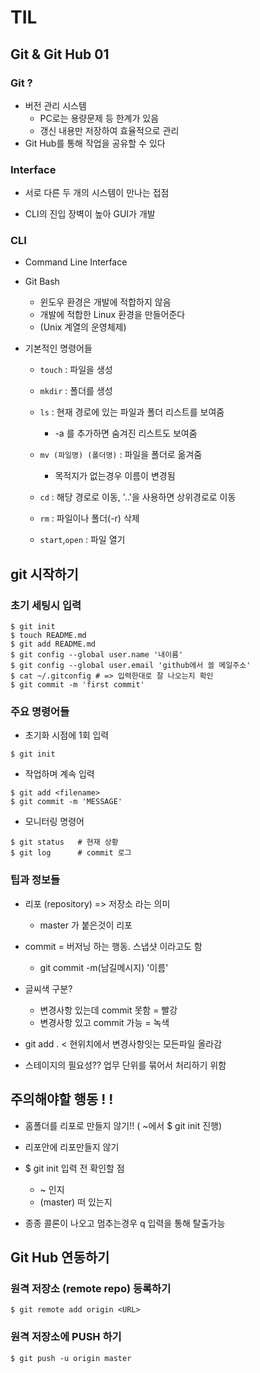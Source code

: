 # TIL

## Git & Git Hub 01

### Git ?

- 버전 관리 시스템
  - PC로는 용량문제 등 한계가 있음
  - 갱신 내용만 저장하여 효율적으로 관리
- Git Hub를 통해 작업을 공유할 수 있다



### Interface



- 서로 다른 두 개의 시스템이 만나는 접점

- CLI의 진입 장벽이 높아 GUI가 개발

  

### CLI



- Command Line Interface

- Git Bash

  - 윈도우 환경은 개발에 적합하지 않음
  - 개발에 적합한 Linux 환경을 만들어준다 
  - (Unix 계열의 운영체제)

- 기본적인 명령어들

  - `touch` : 파일을 생성

  - `mkdir` : 폴더를 생성

  - `ls` : 현재 경로에 있는 파일과 폴더 리스트를 보여줌

    - -a 를 추가하면 숨겨진 리스트도 보여줌

  - `mv (파일명) (폴더명)` : 파일을 폴더로 옮겨줌

    - 목적지가 없는경우 이름이 변경됨

  - `cd` : 해당 경로로 이동, '..'을 사용하면 상위경로로 이동

  - `rm` : 파일이나 폴더(-r) 삭제

  - `start`,`open` : 파일 열기

    


## git 시작하기





### 초기 세팅시 입력

```
$ git init
$ touch README.md
$ git add README.md
$ git config --global user.name '내이름'
$ git config --global user.email 'github에서 쓸 메일주소'
$ cat ~/.gitconfig # => 입력한대로 잘 나오는지 확인
$ git commit -m 'first commit'
```



### 주요 명령어들



- 초기화 시점에 1회 입력

```
$ git init
```

- 작업하며 계속 입력

```
$ git add <filename>
$ git commit -m 'MESSAGE'
```

- 모니터링 명령어

```
$ git status   # 현재 상황
$ git log      # commit 로그
```



### 팁과 정보들

- 리포 (repository) => 저장소 라는 의미
  - master 가 붙은것이 리포

- commit = 버저닝 하는 행동. 스냅샷 이라고도 함
  - git commit -m(남길메시지) '이름'

- 글씨색 구분?
  - 변경사항 있는데 commit 못함 = 빨강
  - 변경사항 있고 commit 가능 = 녹색

- git add .  < 현위치에서 변경사항잇는 모든파일 올라감

- 스테이지의 필요성?? 업무 단위를 묶어서 처리하기 위함



## 주의해야할 행동 ! !

- 홈폴더를 리포로 만들지 않기!! ( ~에서 $ git init 진행)
- 리포안에 리포만들지 않기

- $ git init 입력 전 확인할 점
  - ~ 인지
  - (master) 떠 있는지

- 종종 콜론이 나오고 멈추는경우 q 입력을 통해 탈출가능



## Git Hub 연동하기



### 원격 저장소 (remote repo) 등록하기

```
$ git remote add origin <URL>
```

### 원격 저장소에 PUSH 하기

```
$ git push -u origin master
```



